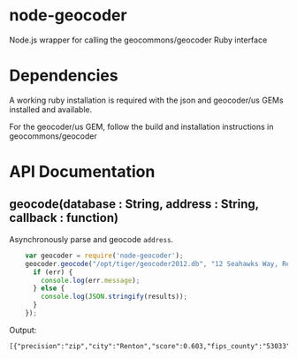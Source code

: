node-geocoder
=============

Node.js wrapper for calling the geocommons/geocoder Ruby interface 

# Dependencies
A working ruby installation is required with the json and geocoder/us GEMs installed and available.

For the geocoder/us GEM, follow the build and installation instructions in geocommons/geocoder

# API Documentation

## geocode(database : String, address : String, callback : function)

Asynchronously parse and geocode `address`.
```javascript
	var geocoder = require('node-geocoder');
	geocoder.geocode("/opt/tiger/geocoder2012.db", "12 Seahawks Way, Renton, WA, 98056", function(err, results) {
	  if (err) {
	    console.log(err.message);
	  } else {
	    console.log(JSON.stringify(results));
	  }
	});
```
Output:
	
	[{"precision":"zip","city":"Renton","score":0.603,"fips_county":"53033","lon":-122.186447,"zip":"98056","lat":47.514671,"state":"WA"}]
